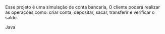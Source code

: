 Esse projeto é uma simulação de conta bancaria, O cliente poderá realizar as operações como: criar conta, depositar, sacar, transferir e  verificar o saldo. 


Java
